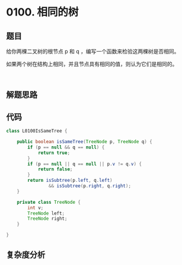 # 0100. 相同的树

## 题目
给你两棵二叉树的根节点 p 和 q ，编写一个函数来检验这两棵树是否相同。

如果两个树在结构上相同，并且节点具有相同的值，则认为它们是相同的。


```


```

## 解题思路


## 代码
```java
class L0100IsSameTree {

    public boolean isSameTree(TreeNode p, TreeNode q) {
        if (p == null && q == null) {
            return true;
        }
        if (p == null || q == null || p.v != q.v) {
            return false;
        }
        return isSubtree(p.left, q.left)
                && isSubtree(p.right, q.right);
    }

    private class TreeNode {
        int v;
        TreeNode left;
        TreeNode right;
    }

}
```

## 复杂度分析

